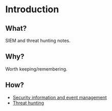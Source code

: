 # Introduction

## What?

SIEM and threat hunting notes.

## Why?

Worth keeping/remembering.

## How?

* [Security information and event management](siem.md)
* [Threat hunting](siem.md)

